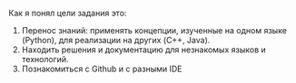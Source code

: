 Как я понял цели задания это:
  1) Перенос знаний: применять концепции, изученные на одном языке (Python), для реализации на других (C++, Java).
  2) Находить решения и документацию для незнакомых языков и технологий.
  3) Познакомиться с Github и с разными IDE
